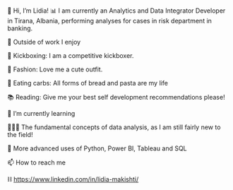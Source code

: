 
👋 Hi, I’m Lidia!
📊 I am currently an Analytics and Data Integrator Developer in Tirana, Albania, performing analyses for cases in risk department in banking.

 
 
 
 

👀 Outside of work I enjoy

🥊 Kickboxing: I am a competitive kickboxer.

👗 Fashion: Love me a cute outfit.

🍞 Eating carbs: All forms of bread and pasta are my life

📚 Reading: Give me your best self development recommendations please!

 

🌱 I’m currently learning

🙇🏻‍♀️ The fundamental concepts of data analysis, as I am still fairly new to the field!

🔧 More advanced uses of Python, Power BI, Tableau and SQL

 

📫 How to reach me

⛓ https://www.linkedin.com/in/lidia-makishti/
